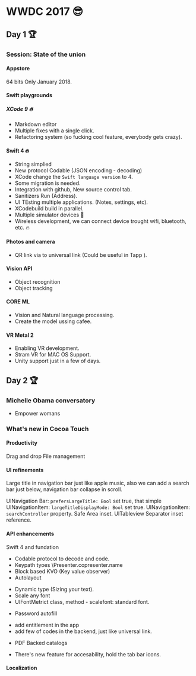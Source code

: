 # WWDC 2017 :sunglasses: 
## Day 1 :trophy:
### Session: State of the union
#### Appstore
64 bits Only January 2018.

#### Swift playgrounds

##### XCode 9 :fire:
* Markdown editor
* Multiple fixes with a single click.
* Refactoring system (so fucking cool feature, everybody gets crazy).

#### Swift 4 :fire:
* String simplied
* New protocol Codable (JSON encoding - decoding)
* XCode change the `Swift language version` to 4.
* Some migration is needed.
* Integration with github, New source control tab.
* Sanitizers Run (Address).
* UI TEsting multiple applications. (Notes, settings, etc).
* XCodebuild build in parallel.
* Multiple simulator devices :pray:
* Wireless development, we can connect device trought wifi, bluetooth, etc. :fire:

####  Photos and camera
* QR link via to universal link (Could be useful in Tapp ).

#### Vision API
* Object recognition
* Object tracking

#### CORE ML
* Vision and Natural language processing.
* Create the model ussing cafee.

#### VR Metal 2
* Enabling VR development.
* Stram VR for MAC OS Support.
* Unity support just in a few of days.

## Day 2 :trophy:

### Michelle Obama conversatory
* Empower womans

### What's new in Cocoa Touch
#### Productivity
Drag and drop
File management

#### UI refinements
Large title in navigation bar just like apple music, also we can add a search bar just below, navigation bar collapse in scroll.

UINavigation Bar: `prefersLargeTitle: Bool`  set true, that simple
UINavigationItem: `largeTitleDisplayMode: Bool` set true.
UINavigationItem: `searchController` property.
Safe Area inset. 
UITableview Separator inset reference.

#### API enhancements
Swift 4 and fundation
* Codable protocol to decode and code.
* Keypath tyoes \Presenter.copresenter.name
* Block based KVO (Key value observer)
* Autolayout
- Dynamic type (Sizing your text).
- Scale any font
- UIFontMetrict class, method - scalefont: standard font.

* Password autofill
- add entitlement in the app
- add few of codes in the backend, just like universal link.

* PDF Backed catalogs
- There's new feature for accesability, hold the tab bar icons.
#### Localization


